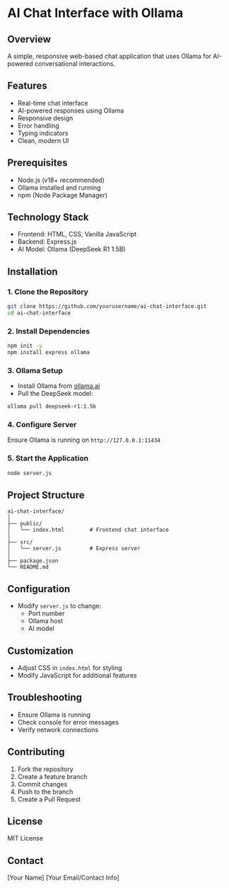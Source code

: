 # AI Chat Interface with Ollama

## Overview
A simple, responsive web-based chat application that uses Ollama for AI-powered conversational interactions.

## Features
- Real-time chat interface
- AI-powered responses using Ollama
- Responsive design
- Error handling
- Typing indicators
- Clean, modern UI

## Prerequisites
- Node.js (v18+ recommended)
- Ollama installed and running
- npm (Node Package Manager)

## Technology Stack
- Frontend: HTML, CSS, Vanilla JavaScript
- Backend: Express.js
- AI Model: Ollama (DeepSeek R1 1.5B)

## Installation

### 1. Clone the Repository
```bash
git clone https://github.com/yourusername/ai-chat-interface.git
cd ai-chat-interface
```

### 2. Install Dependencies
```bash
npm init -y
npm install express ollama
```

### 3. Ollama Setup
- Install Ollama from [ollama.ai](https://ollama.ai)
- Pull the DeepSeek model:
```bash
ollama pull deepseek-r1:1.5b
```

### 4. Configure Server
Ensure Ollama is running on `http://127.0.0.1:11434`

### 5. Start the Application
```bash
node server.js
```

## Project Structure
```
ai-chat-interface/
│
├── public/
│   └── index.html        # Frontend chat interface
│
├── src/
│   └── server.js         # Express server
│
├── package.json
└── README.md
```

## Configuration
- Modify `server.js` to change:
  - Port number
  - Ollama host
  - AI model

## Customization
- Adjust CSS in `index.html` for styling
- Modify JavaScript for additional features

## Troubleshooting
- Ensure Ollama is running
- Check console for error messages
- Verify network connections

## Contributing
1. Fork the repository
2. Create a feature branch
3. Commit changes
4. Push to the branch
5. Create a Pull Request

## License
MIT License

## Contact
[Your Name]
[Your Email/Contact Info]
